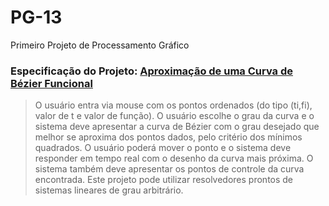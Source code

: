 # PG-13

Primeiro Projeto de Processamento Gráfico

### Especificação do Projeto: [Aproximação de uma Curva de Bézier Funcional](http://cin.ufpe.br/~if680/#P3-4)

> O usuário entra via mouse com os pontos ordenados (do tipo (ti,fi), valor de t e valor de função). O usuário escolhe o grau da curva e o sistema deve apresentar a curva de Bézier com o grau desejado que melhor se aproxima dos pontos dados, pelo critério dos mínimos quadrados. O usuário poderá mover o ponto e o sistema deve responder em tempo real com o desenho da curva mais próxima. O sistema também deve apresentar os pontos de controle da curva encontrada. Este projeto pode utilizar resolvedores prontos de sistemas lineares de grau arbitrário.

